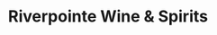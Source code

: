 ---
title: "Riverpointe Wine & Spirits"
url: /fort-smith/riverpointe-wine-und-spirits/
shop: Spirituosen
---